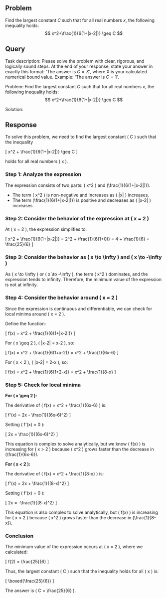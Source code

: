 ## Problem

Find the largest constant $C$ such that for all real numbers $x$, the following inequality holds:
$$
x^2+\frac{1}{6(1+|x-2|)} \geq C
$$

## Query

Task description: Please solve the problem with clear, rigorous, and logically sound steps. At the end of your response, state your answer in exactly this format: 'The answer is $C=X$', where X is your calculated numerical bound value. Example: 'The answer is $C=1$'.

Problem: Find the largest constant $C$ such that for all real numbers $x$, the following inequality holds:
$$
x^2+\frac{1}{6(1+|x-2|)} \geq C
$$

Solution:

## Response

To solve this problem, we need to find the largest constant \( C \) such that the inequality

\[
x^2 + \frac{1}{6(1+|x-2|)} \geq C
\]

holds for all real numbers \( x \).

### Step 1: Analyze the expression

The expression consists of two parts: \( x^2 \) and \(\frac{1}{6(1+|x-2|)}\).

- The term \( x^2 \) is non-negative and increases as \( |x| \) increases.
- The term \(\frac{1}{6(1+|x-2|)}\) is positive and decreases as \( |x-2| \) increases.

### Step 2: Consider the behavior of the expression at \( x = 2 \)

At \( x = 2 \), the expression simplifies to:

\[
x^2 + \frac{1}{6(1+|x-2|)} = 2^2 + \frac{1}{6(1+0)} = 4 + \frac{1}{6} = \frac{25}{6}
\]

### Step 3: Consider the behavior as \( x \to \infty \) and \( x \to -\infty \)

As \( x \to \infty \) or \( x \to -\infty \), the term \( x^2 \) dominates, and the expression tends to infinity. Therefore, the minimum value of the expression is not at infinity.

### Step 4: Consider the behavior around \( x = 2 \)

Since the expression is continuous and differentiable, we can check for local minima around \( x = 2 \).

Define the function:

\[
f(x) = x^2 + \frac{1}{6(1+|x-2|)}
\]

For \( x \geq 2 \), \( |x-2| = x-2 \), so:

\[
f(x) = x^2 + \frac{1}{6(1+x-2)} = x^2 + \frac{1}{6x-6}
\]

For \( x < 2 \), \( |x-2| = 2-x \), so:

\[
f(x) = x^2 + \frac{1}{6(1+2-x)} = x^2 + \frac{1}{8-x}
\]

### Step 5: Check for local minima

**For \( x \geq 2 \):**

The derivative of \( f(x) = x^2 + \frac{1}{6x-6} \) is:

\[
f'(x) = 2x - \frac{1}{(6x-6)^2}
\]

Setting \( f'(x) = 0 \):

\[
2x = \frac{1}{(6x-6)^2}
\]

This equation is complex to solve analytically, but we know \( f(x) \) is increasing for \( x > 2 \) because \( x^2 \) grows faster than the decrease in \(\frac{1}{6x-6}\).

**For \( x < 2 \):**

The derivative of \( f(x) = x^2 + \frac{1}{8-x} \) is:

\[
f'(x) = 2x + \frac{1}{(8-x)^2}
\]

Setting \( f'(x) = 0 \):

\[
2x = -\frac{1}{(8-x)^2}
\]

This equation is also complex to solve analytically, but \( f(x) \) is increasing for \( x < 2 \) because \( x^2 \) grows faster than the decrease in \(\frac{1}{8-x}\).

### Conclusion

The minimum value of the expression occurs at \( x = 2 \), where we calculated:

\[
f(2) = \frac{25}{6}
\]

Thus, the largest constant \( C \) such that the inequality holds for all \( x \) is:

\[
\boxed{\frac{25}{6}}
\]

The answer is \( C = \frac{25}{6} \).